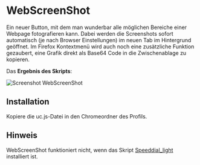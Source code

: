 # WebScreenShot
Ein neuer Button, mit dem man wunderbar alle möglichen Bereiche einer Webpage fotografieren kann. Dabei 
werden die Screenshots sofort automatisch (je nach Browser Einstellungen) im neuen Tab im Hintergrund geöffnet. 
Im Firefox Kontextmenü wird auch noch eine zusätzliche Funktion gezaubert, eine Grafik direkt als Base64 Code in die 
Zwischenablage zu kopieren.

Das **Ergebnis des Skripts**:

![Screenshot WebScreenShot](https://github.com/ardiman/userChrome.js/raw/master/webscreenshot/scr_webscreenshot.png)

## Installation
Kopiere die uc.js-Datei in den Chromeordner des Profils.

## Hinweis
WebScreenShot funktioniert nicht, wenn das Skript [Speeddial_light](https://github.com/ardiman/userChrome.js/tree/master/speeddial_light) installiert ist.